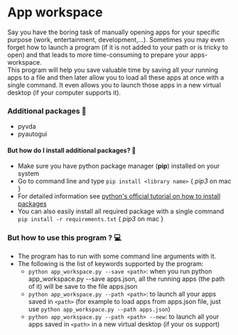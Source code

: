 # App workspace

Say you have the boring task of manually opening apps for your specific purpose (work, entertainment, development,...). Sometimes you may even forget how to launch a program (if it is not added to your path or is tricky to open) and that leads to more time-consuming to prepare your apps-workspace.  
This program will help you save valuable time by saving all your running apps to a file and then later allow you to load all these apps at once with a single command. It even allows you to launch those apps in a new virtual desktop (if your computer supports it).

### Additional packages 📝

- pyvda
- pyautogui

#### But how do I install additional packages? 🤨

- Make sure you have python package manager (**pip**) installed on your system
- Go to command line and type `pip install <library name>` { _pip3_ on mac }
- For detailed information see [python's official tutorial on how to install packages](https://packaging.python.org/tutorials/installing-packages/)
- You can also easily install all required package with a single command `pip install -r requirements.txt` { _pip3_ on mac }

### But how to use this program ? 💻

- The program has to run with some command line arguments with it.
- The following is the list of keywords supported by the program:
  - `python app_workspace.py --save <path>`: when you run python app_workspace.py --save apps.json, all the running apps (the path of it) will be save to the file apps.json
  - `python app_workspace.py --path <path>`: to launch all your apps saved in `<path>` (for example to load apps from apps.json file, just use `python app_workspace.py --path apps.json`)
  - `python app_workspace.py --path <path> --new`: to launch all your apps saved in `<path>` in a new virtual desktop (if your os support)
